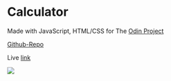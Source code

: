 # Calculator

Made with JavaScript, HTML/CSS for The [Odin Project](https://www.theodinproject.com/lessons/foundations-calculator)

[Github-Repo](https://github.com/CodeLikeAGirl29/js-calculator)

Live [link](https://codelikeagirl29.github.io/js-calculator/)

![](https://res.cloudinary.com/codelikeagirl29/image/upload/v1668099718/projects/Calculator_jms6oj.png)